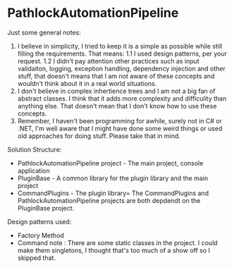 # PathlockAutomationPipeline

Just some general notes:
1. I believe in simplicity, I tried to keep it is a simple as possible while still filling the requirements. That means:
1.1 I used design patterns, per your request.
1.2  I didn't pay  attention other practices such as input validaiton, logging, exception handling, dependency injection and other stuff, that doesn't means that I am not aware of these concepts and wouldn't think about it in a real world situations.
2. I don't believe in complex inhertience trees and I am not a big fan of abstract classes. I think that it adds more 
complexity and difficulity than anything else. That doesn't mean that I don't know how to use these concepts.
3. Remember, I haven't been programming for awhile, surely not in C# or .NET, I'm well aware that I might have done some weird things or 
used old approaches for doing stuff. Please take that in mind.




Solution Structure:
- PathlockAutomationPipeline project - The main project, console application
- PluginBase - A common library for the plugin library and the main project
- CommandPlugins - The plugin library=
The CommandPlugins and PathlockAutomationPipeline projects are both depdendt on the PluginBase project.


Design patterns used:
- Factory Method
- Command
note : There are some static classes in the project. I could make them singletons, I thought that's too much of a show off so I skipped that.
